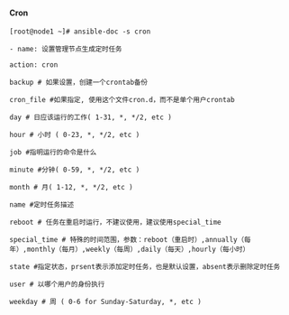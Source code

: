 #### Cron

`[root@node1 ~]# ansible-doc -s cron`

`- name: 设置管理节点生成定时任务`

`action: cron`

`backup # 如果设置，创建一个crontab备份`

`cron_file #如果指定, 使用这个文件cron.d，而不是单个用户crontab`

`day # 日应该运行的工作( 1-31, *, */2, etc )`

`hour # 小时 ( 0-23, *, */2, etc )`

`job #指明运行的命令是什么`

`minute #分钟( 0-59, *, */2, etc )`

`month # 月( 1-12, *, */2, etc )`

`name #定时任务描述`

`reboot # 任务在重启时运行，不建议使用，建议使用special_time`

`special_time # 特殊的时间范围，参数：reboot（重启时）,annually（每年）,monthly（每月）,weekly（每周）,daily（每天）,hourly（每小时）`

`state #指定状态，prsent表示添加定时任务，也是默认设置，absent表示删除定时任务`

`user # 以哪个用户的身份执行`

`weekday # 周 ( 0-6 for Sunday-Saturday, *, etc )`

